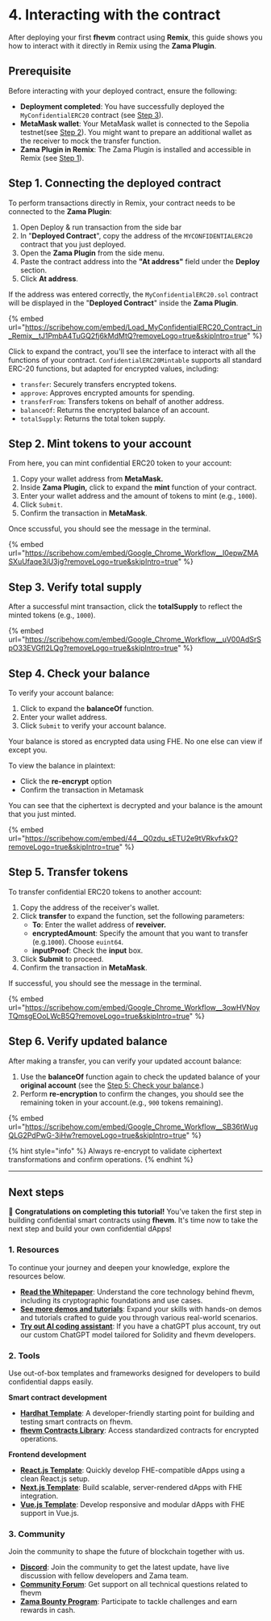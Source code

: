 # 4. Interacting with the contract

After deploying your first **fhevm** contract using **Remix**, this guide shows you how to interact with it directly in Remix using the **Zama Plugin**.

## Prerequisite

Before interacting with your deployed contract, ensure the following:

- **Deployment completed**: You have successfully deployed the `MyConfidentialERC20` contract (see [Step 3](deploying_cerc20.md)).
- **MetaMask wallet**: Your MetaMask wallet is connected to the Sepolia testnet(see [Step 2](connect_wallet.md)). You might want to prepare an additional wallet as the receiver to mock the transfer function.
- **Zama Plugin in Remix**: The Zama Plugin is installed and accessible in Remix (see [Step 1](remix.md)).

## Step 1. Connecting the deployed contract

To perform transactions directly in Remix, your contract needs to be connected to the **Zama Plugin**:

1. Open Deploy & run transaction from the side bar
2. In "**Deployed Contract**", copy the address of the `MYCONFIDENTIALERC20` contract that you just deployed.
3. Open the **Zama Plugin** from the side menu.
4. Paste the contract address into the **"At address"** field under the **Deploy** section.
5. Click **At address**.

If the address was entered correctly, the `MyConfidentialERC20.sol` contract will be displayed in the "**Deployed Contract**" inside the **Zama Plugin**.

{% embed url="https://scribehow.com/embed/Load_MyConfidentialERC20_Contract_in_Remix__tJ1PmbA4TuGQ2fj6kMdMtQ?removeLogo=true&skipIntro=true" %}

Click to expand the contract, you'll see the interface to interact with all the functions of your contract. `ConfidentialERC20Mintable` supports all standard ERC-20 functions, but adapted for encrypted values, including:

- `transfer`: Securely transfers encrypted tokens.
- `approve`: Approves encrypted amounts for spending.
- `transferFrom`: Transfers tokens on behalf of another address.
- `balanceOf`: Returns the encrypted balance of an account.
- `totalSupply`: Returns the total token supply.

## Step 2. Mint tokens to your account

From here, you can mint confidential ERC20 token to your account:

1. Copy your wallet address from **MetaMask.**
2. Inside **Zama Plugin,** click to expand the **mint** function of your contract.
3. Enter your wallet address and the amount of tokens to mint (e.g., `1000`).
4. Click `Submit`.
5. Confirm the transaction in **MetaMask**.

Once sccussful, you should see the message in the terminal.

{% embed url="https://scribehow.com/embed/Google_Chrome_Workflow__I0epwZMASXuUfaqe3iU3jg?removeLogo=true&skipIntro=true" %}

## Step 3. Verify total supply

After a successful mint transaction, click the **totalSupply** to reflect the minted tokens (e.g., `1000`).

{% embed url="https://scribehow.com/embed/Google_Chrome_Workflow__uV00AdSrSpO33EVGfI2LQg?removeLogo=true&skipIntro=true" %}

## Step 4. Check your balance

To verify your account balance:

1. Click to expand the **balanceOf** function.
2. Enter your wallet address.
3. Click `Submit` to verify your account balance.

Your balance is stored as encrypted data using FHE. No one else can view if except you.

To view the balance in plaintext:

- Click the **re-encrypt** option
- Confirm the transaction in Metamask

You can see that the ciphertext is decrypted and your balance is the amount that you just minted.

{% embed url="https://scribehow.com/embed/44__Q0zdu_sETU2e9tVRkvfxkQ?removeLogo=true&skipIntro=true" %}

## Step 5. Transfer tokens

To transfer confidential ERC20 tokens to another account:

1. Copy the address of the receiver's wallet.
2. Click **transfer** to expand the function, set the following parameters:
   - **To**: Enter the wallet address of **reveiver.**
   - **encryptedAmount**: Specify the amount that you want to transfer (e.g.`1000`). Choose `euint64`.
   - **inputProof**: Check the **input** box.
3. Click **Submit** to proceed.
4. Confirm the transaction in **MetaMask**.

If successful, you should see the message in the terminal.

{% embed url="https://scribehow.com/embed/Google_Chrome_Workflow__3owHVNoyTQmsgEOoLWcB5Q?removeLogo=true&skipIntro=true" %}

## Step 6. Verify updated balance

After making a transfer, you can verify your updated account balance:

1. Use the **balanceOf** function again to check the updated balance of your **original account** (see the [Step 5: Check your balance](interact.md#5-check-your-balance).)
2. Perform **re-encryption** to confirm the changes, you should see the remaining token in your account.(e.g., `900` tokens remaining).

{% embed url="https://scribehow.com/embed/Google_Chrome_Workflow__SB36tWugQLG2PdPwG-3iHw?removeLogo=true&skipIntro=true" %}

{% hint style="info" %}
Always re-encrypt to validate ciphertext transformations and confirm operations.
{% endhint %}

---

## Next steps

🎉 **Congratulations on completing this tutorial!** You’ve taken the first step in building confidential smart contracts using **fhevm**. It's time now to take the next step and build your own confidential dApps!

### 1. Resources

To continue your journey and deepen your knowledge, explore the resources below.

- [**Read the Whitepaper**](https://github.com/zama-ai/fhevm-solidity/blob/main/fhevm-whitepaper-v2.pdf): Understand the core technology behind fhevm, including its cryptographic foundations and use cases.
- [**See more demos and tutorials**](../../../tutorials/see-all-tutorials.md): Expand your skills with hands-on demos and tutorials crafted to guide you through various real-world scenarios.
- [**Try out AI coding assistant**](https://chatgpt.com/g/g-67518aee3c708191b9f08d077a7d6fa1-zama-solidity-developer): If you have a chatGPT plus account, try out our custom ChatGPT model tailored for Solidity and fhevm developers.

### 2. Tools

Use out-of-box templates and frameworks designed for developers to build confidential dapps easily.

**Smart contract development**

- [**Hardhat Template**](https://github.com/zama-ai/fhevm-hardhat-template): A developer-friendly starting point for building and testing smart contracts on fhevm.
- [**fhevm Contracts Library**](https://github.com/zama-ai/fhevm-contracts): Access standardized contracts for encrypted operations.

**Frontend development**

- [**React.js Template**](https://github.com/zama-ai/fhevm-react-template): Quickly develop FHE-compatible dApps using a clean React.js setup.
- [**Next.js Template**](https://github.com/zama-ai/fhevm-next-template): Build scalable, server-rendered dApps with FHE integration.
- [**Vue.js Template**](https://github.com/zama-ai/fhevm-vue-template): Develop responsive and modular dApps with FHE support in Vue.js.

### 3. Community

Join the community to shape the future of blockchain together with us.

- [**Discord**](https://discord.gg/zama-ai): Join the community to get the latest update, have live discussion with fellow developers and Zama team.
- [**Community Forum**](https://community.zama.ai/): Get support on all technical questions related to fhevm
- [**Zama Bounty Program**](https://github.com/zama-ai/bounty-program): Participate to tackle challenges and earn rewards in cash.
